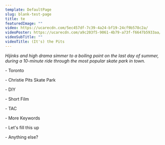 ```yaml
---
template: DefaultPage
slug: blank-test-page
title: te
featuredImage: ""
video: https://ucarecdn.com/5ec457df-7c39-4a24-bf19-24cf9b578c2a/
videoPoster: https://ucarecdn.com/a9c203f5-9061-4b79-a73f-f6647b5933aa/
videoSubTitle: ""
videoTitle: (It's) the Pits
---
```

*Hijinks and high drama simmer to a boiling point on the last day of summer, during a 10-minute ride through the most popular skate park in town.*



\- Toronto

\- Christie Pits Skate Park

\- DIY

\- Short Film

\- TAC

\- More Keywords

\- Let's fill this up

\- Anything else?